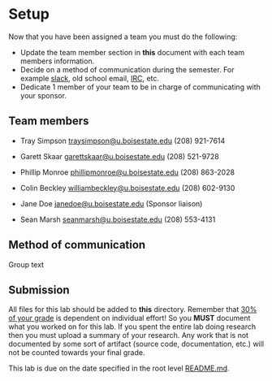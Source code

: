 # Setup

Now that you have been assigned a team you must do the following:

- Update the team member section in **this** document with each team members information.
- Decide on a method of communication during the semester. For example [slack](https://slack.com/), old school email, [IRC](https://en.wikipedia.org/wiki/Internet_Relay_Chat), etc.
- Dedicate 1 member of your team to be in charge of communicating with your sponsor. 

## Team members

- Tray Simpson traysimpson@u.boisestate.edu (208) 921-7614

- Garett Skaar garettskaar@u.boisestate.edu (208) 521-9728

- Phillip Monroe phillipmonroe@u.boisestate.edu (208) 863-2028

- Colin Beckley williambeckley@u.boisestate.edu (208) 602-9130

- Jane Doe janedoe@u.boisestate.edu (Sponsor liaison)

- Sean Marsh seanmarsh@u.boisestate.edu (208) 553-4131

## Method of communication

Group text

## Submission

All files for this lab should be added to **this** directory. Remember that [30% of your grade](../../docs/syllabus.md#grading) is dependent on individual effort! So you **MUST** document what you worked on for this lab. If you spent the entire lab doing research then you must upload a summary of your research. Any work that is not documented by some sort of artifact (source code, documentation, etc.) will not be counted towards your final grade.

This lab is due on the date specified in the root level [README.md](../../README.md).
